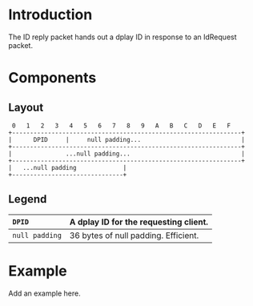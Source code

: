 # Introduction #

The ID reply packet hands out a dplay ID in response to an IdRequest packet.

# Components #

## Layout ##

```
 0   1   2   3   4   5   6   7   8   9   A   B   C   D   E   F
+----------------------------------------------------------------+
|      DPID     |     null padding...                            |
+----------------------------------------------------------------+
|               ...null padding...                               |
+----------------------------------------------------------------+
|   ...null padding             |
+-------------------------------+
```

## Legend ##

| `DPID`          | A dplay ID for the requesting client.|
|:----------------|:-------------------------------------|
| `null padding`  | 36 bytes of null padding. Efficient. |

# Example #
Add an example here.
